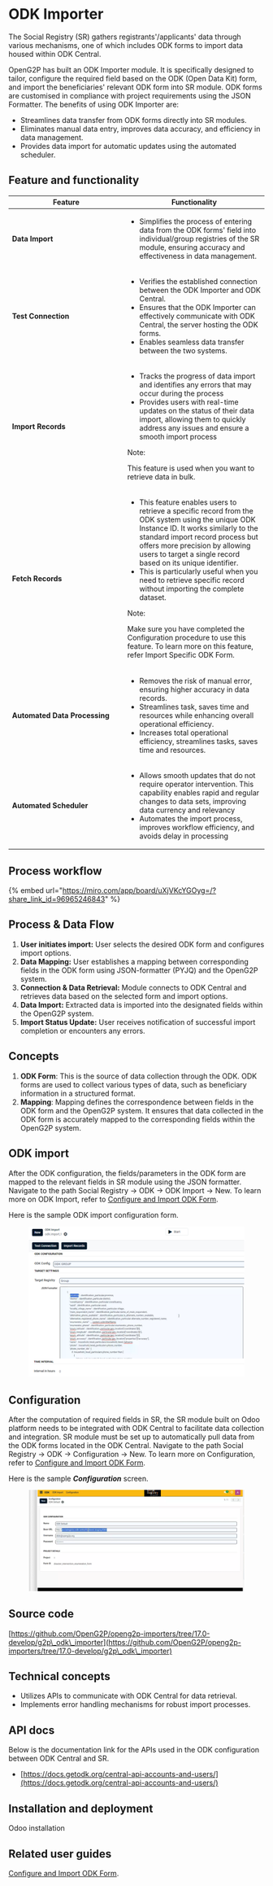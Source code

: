 # ODK Importer

The Social Registry (SR) gathers registrants'/applicants' data through various mechanisms, one of which includes ODK forms to import data housed within ODK Central.&#x20;

OpenG2P has built an ODK Importer module. It is specifically designed to tailor, configure the required field based on the ODK (Open Data Kit) form, and import the beneficiaries' relevant ODK form into SR module. ODK forms are customised in compliance with project requirements using the JSON Formatter. The benefits of using ODK Importer are:

* Streamlines data transfer from ODK forms directly into SR modules.
* Eliminates manual data entry, improves data accuracy, and efficiency in data management.
* Provides data import for automatic updates using the automated scheduler.

## Feature and functionality

<table><thead><tr><th width="213">Feature </th><th>Functionality</th></tr></thead><tbody><tr><td><strong>Data Import</strong></td><td><ul><li>Simplifies the process of entering data from the ODK forms' field into individual/group registries of the SR module, ensuring accuracy and effectiveness in data management.</li></ul></td></tr><tr><td><strong>Test Connection</strong></td><td><ul><li>Verifies the established connection between the ODK Importer and ODK Central.</li><li>Ensures that the ODK Importer can effectively communicate with ODK Central, the server hosting the ODK forms. </li><li>Enables seamless data transfer between the two systems.</li></ul></td></tr><tr><td><strong>Import Records</strong></td><td><ul><li>Tracks the progress of data import and identifies any errors that may occur during the process  </li><li>Provides users with real-time updates on the status of their data import, allowing them to quickly address any issues and ensure a smooth import process</li></ul><p>Note:</p><p>This feature is used when you want to retrieve data in bulk.</p></td></tr><tr><td><strong>Fetch Records</strong></td><td><ul><li>This feature enables users to retrieve a specific record from the ODK system using the unique ODK Instance ID. It works similarly to the standard import record process but offers more precision by allowing users to target a single record based on its unique identifier. </li><li>This is particularly useful when you need to retrieve specific record without importing the complete dataset.</li></ul><p>Note: </p><p>Make sure you have completed the Configuration procedure to use this feature. To learn more on this feature, refer Import Specific ODK Form.</p></td></tr><tr><td><strong>Automated Data Processing</strong></td><td><ul><li>Removes the risk of manual error, ensuring higher accuracy in data records.</li><li>Streamlines task, saves time and resources while enhancing overall operational efficiency.</li><li>Increases total operational efficiency, streamlines tasks, saves time and resources.</li></ul></td></tr><tr><td><strong>Automated Scheduler</strong></td><td><ul><li>Allows smooth updates that do not require operator intervention. This capability enables rapid and regular changes to data sets, improving data currency and relevancy</li><li>Automates the import process, improves workflow efficiency, and avoids delay in processing</li></ul></td></tr></tbody></table>

## Process workflow

{% embed url="https://miro.com/app/board/uXjVKcYGOyg=/?share_link_id=96965246843" %}

## **Process & Data Flow**

1. **User initiates import:** User selects the desired ODK form and configures import options.
2. **Data Mapping:** User establishes a mapping between corresponding fields in the ODK form using JSON-formatter (PYJQ) and the OpenG2P system.
3. **Connection & Data Retrieval:** Module connects to ODK Central and retrieves data based on the selected form and import options.
4. **Data Import:** Extracted data is imported into the designated fields within the OpenG2P system.
5. **Import Status Update:** User receives notification of successful import completion or encounters any errors.

## Concepts

1. **ODK Form**: This is the source of data collection through the ODK. ODK forms are used to collect various types of data, such as beneficiary information in a structured format.
2. **Mapping**: Mapping defines the correspondence between fields in the ODK form and the OpenG2P system. It ensures that data collected in the ODK form is accurately mapped to the corresponding fields within the OpenG2P system.

## ODK import

After the ODK configuration, the fields/parameters in the ODK form are mapped to the relevant fields in SR module using the JSON formatter. Navigate to the path Social Registry -> ODK -> ODK Import -> New. To learn more on ODK Import, refer to [Configure and Import ODK Form](user-guide/configure-and-import-odk-form.md).

Here is the sample ODK import configuration form.

<figure><img src="../../../.gitbook/assets/odk-import-form (1).png" alt=""><figcaption></figcaption></figure>

## Configuration

After the computation of required fields in SR, the SR module built on Odoo platform needs to be integrated with ODK Central to facilitate data collection and integration. SR module must be set up to automatically pull data from the ODK forms located in the ODK Central. Navigate to the path Social Registry -> ODK -> Configuration -> New.  To learn more on Configuration, refer to [Configure and Import ODK Form](user-guide/configure-and-import-odk-form.md).

Here is the sample _**Configuration**_ screen.

<figure><img src="../../../.gitbook/assets/odk-configuration.png" alt=""><figcaption></figcaption></figure>

## **Source code**

[https://github.com/OpenG2P/openg2p-importers/tree/17.0-develop/g2p\_odk\_importer](https://github.com/OpenG2P/openg2p-importers/tree/17.0-develop/g2p\_odk\_importer)

## **Technical concepts**

* Utilizes APIs to communicate with ODK Central for data retrieval.
* Implements error handling mechanisms for robust import processes.

## API docs

Below is the documentation link for the APIs used in the ODK configuration between ODK Central and SR.

* [https://docs.getodk.org/central-api-accounts-and-users/](https://docs.getodk.org/central-api-accounts-and-users/)

## Installation and deployment

Odoo installation

## Related user guides

[Configure and Import ODK Form](user-guide/configure-and-import-odk-form.md).
